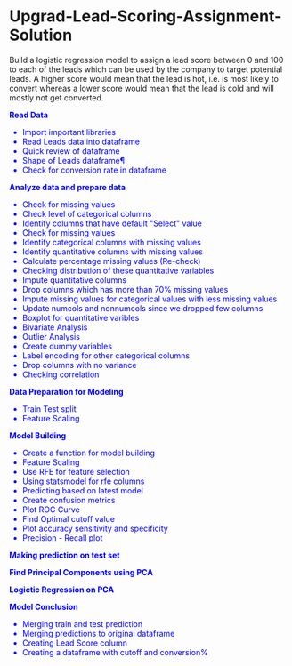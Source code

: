 # Upgrad-Lead-Scoring-Assignment-Solution
Build a logistic regression model to assign a lead score between 0 and 100 to each of the leads which can be used by the company to target potential leads. A higher score would mean that the lead is hot, i.e. is most likely to convert whereas a lower score would mean that the lead is cold and will mostly not get converted.

<font color=blue> **Read Data**	<br>
* Import important libraries	<br>
* Read Leads data into dataframe	<br>
* Quick review of dataframe	<br>
* Shape of Leads dataframe¶	<br>
* Check for conversion rate in dataframe	<br>
	
**Analyze data and prepare data**	<br>
* Check for missing values	<br>
* Check level of categorical columns	<br>
* Identify columns that have default "Select" value	<br>
* Check for missing values	<br>
* Identify categorical columns with missing values	<br>
* Identify quantitative columns with missing values	<br>
* Calculate percentage missing values (Re-check)	<br>
* Checking distribution of these quantitative variables	<br>
* Impute quantitative columns	<br>
* Drop columns which has more than 70% missing values	<br>
* Impute missing values for categorical values with less missing values	<br>
* Update numcols and nonnumcols since we dropped few columns	<br>
* Boxplot for quantitative varibles	<br>
* Bivariate Analysis	<br>
* Outlier Analysis	<br>
* Create dummy variables	<br>
* Label encoding for other categorical columns	<br>
* Drop columns with no variance	<br>
* Checking correlation	<br>
	
**Data Preparation for Modeling**	<br>
* Train Test split	<br>
* Feature Scaling	<br>
	
**Model Building**	<br>
* Create a function for model building	<br>
* Feature Scaling	<br>
* Use RFE for feature selection	<br>
* Using statsmodel for rfe columns	<br>
* Predicting based on latest model	<br>
* Create confusion metrics	<br>
* Plot ROC Curve	<br>
* Find Optimal cutoff value	<br>
* Plot accuracy sensitivity and specificity	<br>
* Precision - Recall plot	<br>
	
**Making prediction on test set**	<br>
	
**Find Principal Components using PCA**	<br>
	
**Logictic Regression on PCA**	<br>
	
**Model Conclusion**	<br>
* Merging train and test prediction	<br>
* Merging predictions to original dataframe	<br>
* Creating Lead Score column	<br>
* Creating a dataframe with cutoff and conversion%	<br>
